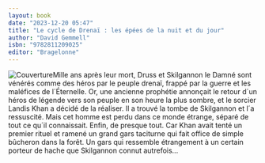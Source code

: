 ```yaml
---
layout: book
date: "2023-12-20 05:47"
title: "Le cycle de Drenaï : les épées de la nuit et du jour"
author: "David Gemmell"
isbn: "9782811209025"
editor: "Bragelonne"
---
```

![Couverture](/img/9782811209025.jpeg)Mille ans après leur mort, Druss et Skilgannon le Damné sont vénérés comme des héros par le peuple drenaï, frappé par la guerre et les maléfices de l´Éternelle.
Or, une ancienne prophétie annonçait le retour d´un héros de légende vers son peuple en son heure la plus sombre, et le sorcier Landis Khan a décidé de la réaliser. Il a trouvé la tombe de Skilgannon et l´a ressuscité.
Mais cet homme est perdu dans ce monde étrange, séparé de tout ce qu´il connaissait. Enfin, de presque tout. Car Khan avait tenté un premier rituel et ramené un grand gars taciturne qui fait office de simple bûcheron dans la forêt. Un gars qui ressemble étrangement à un certain porteur de hache que Skilgannon connut autrefois...

